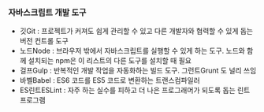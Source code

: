 ### 자바스크립트 개발 도구

* 깃Git : 프로젝트가 커져도 쉽게 관리할 수 있고 다른 개발자와 협력할 수 있게 돕는 버전 컨트롤 도구
* 노드Node : 브라우저 밖에서 자바스크립트를 실행할 수 있게 하는 도구. 노드와 함께 설치되는 npm은 이 리스트의 다른 도구를 설치할 때 필요
* 걸프Gulp : 반복적인 개발 작업을 자동화하는 빌드 도구. 그런트Grunt 도 널리 쓰임
* 바벨Babel : ES6 코드를 ES5 코드로 변환하는 트랜스컴파일러
* ES린트ESLint : 자주 하는 실수를 피하고 더 나은 프로그래머가 되도록 돕는 린트 프로그램